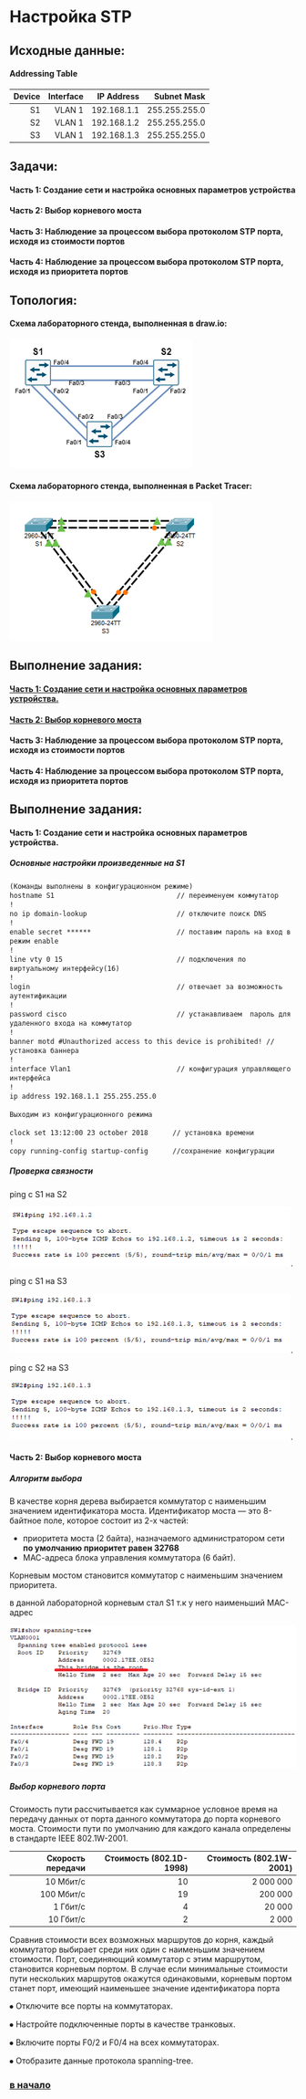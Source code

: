 # Настройка STP

## Исходные данные:

#### Addressing Table

| Device  | Interface          |IP Address   |Subnet Mask  |
| -------:|------------------:| -------------:| -----------:| 
| S1      | VLAN 1             | 192.168.1.1  |255.255.255.0|
| S2      | VLAN 1             | 192.168.1.2 |255.255.255.0| 
| S3      | VLAN 1             | 192.168.1.3 |255.255.255.0| 

## Задачи:

#### Часть 1: Создание сети и настройка основных параметров устройства
#### Часть 2: Выбор корневого моста
#### Часть 3: Наблюдение за процессом выбора протоколом STP порта, исходя из стоимости портов
#### Часть 4: Наблюдение за процессом выбора протоколом STP порта, исходя из приоритета портов

## Топология:

#### Cхема лабораторного стенда, выполненная в draw.io:

![Image alt](https://github.com/Misha-cook/otus-networks/blob/main/labs/lab02/%D0%A0%D0%B8%D1%81%D1%83%D0%BD%D0%BE%D0%BA_1.png)

#### Cхема лабораторного стенда, выполненная в Packet Tracer:

![Image alt](https://github.com/Misha-cook/otus-networks/blob/main/labs/lab02/%D0%A0%D0%B8%D1%81%D1%83%D0%BD%D0%BE%D0%BA_2.png)

## Выполнение задания:

#### [Часть 1: Создание сети и настройка основных параметров устройства.](#основные-настройки-произведенные-на-s1) 
#### [Часть 2: Выбор корневого моста](#алгоритм-выбора) 
#### Часть 3: Наблюдение за процессом выбора протоколом STP порта, исходя из стоимости портов
#### Часть 4: Наблюдение за процессом выбора протоколом STP порта, исходя из приоритета портов

## Выполнение задания:

#### Часть 1: Создание сети и настройка основных параметров устройства.

##### Основные настройки произведенные на S1 

```
(Команды выполнены в конфигурационном режиме)
hostname S1                              // переименуем коммутатор
!
no ip domain-lookup                      // отключите поиск DNS
!
enable secret ******                     // поставим пароль на вход в режим enable
!
line vty 0 15                            // подключения по виртуальному интерфейсу(16)
!
login                                    // отвечает за возможность аутентификации
!
password cisco                           // устанавливаем  пароль для удаленного входа на коммутатор
!
banner motd #Unauthorized access to this device is prohibited! // установка баннера
!
interface Vlan1                          // конфигурация управляющего интерфейса
!
ip address 192.168.1.1 255.255.255.0

Выходим из конфигурационного режима

clock set 13:12:00 23 october 2018      // установка времени
!
copy running-config startup-config      //сохранение конфигурации

```
##### Проверка связности

ping с S1 на S2

![Image alt](https://github.com/Misha-cook/otus-networks/blob/main/labs/lab02/%D0%A0%D0%B8%D1%81%D1%83%D0%BD%D0%BE%D0%BA_3.png).

ping с S1 на S3

![Image alt](https://github.com/Misha-cook/otus-networks/blob/main/labs/lab02/%D0%A0%D0%B8%D1%81%D1%83%D0%BD%D0%BE%D0%BA_4.png).

ping с S2 на S3

![Image alt](https://github.com/Misha-cook/otus-networks/blob/main/labs/lab02/%D0%A0%D0%B8%D1%81%D1%83%D0%BD%D0%BE%D0%BA_5.png).

#### Часть 2: Выбор корневого моста

##### Алгоритм выбора 

В качестве корня дерева выбирается коммутатор с наименьшим значением идентификатора моста. 
Идентификатор моста — это 8-байтное поле, которое состоит из 2-х частей: 
- приоритета моста (2 байта), назначаемого администратором сети **по умолчанию приоритет равен 32768**
- МАС-адреса блока управления коммутатора (6 байт).

Корневым мостом становится коммутатор с наименьшим значением приоритета.

в данной лабораторной корневым стал S1 т.к у него наименьший MAC-адрес

![Image alt](https://github.com/Misha-cook/otus-networks/blob/main/labs/lab02/%D0%A0%D0%B8%D1%81%D1%83%D0%BD%D0%BE%D0%BA_6.1.png)

##### Выбор корневого порта

Стоимость пути рассчитывается как суммарное условное время на передачу данных от порта данного коммутатора до порта корневого моста.
Стоимости пути по умолчанию для каждого канала определены в стандарте IEEE 802.1W-2001.

| Скорость передачи  |  Стоимость (802.1D-1998)| Стоимость (802.1W-2001)|
| ---------:|---------------------:| ------------------:|
|10 Мбит/с  | 	10                 | 2 000 000          |
|100 Мбит/с | 	19                 | 200 000            |   
|1 Гбит/с   | 	4                  | 20 000             |
|10 Гбит/с  | 	2                  | 2 000              | 

Сравнив стоимости всех возможных маршрутов до корня, каждый коммутатор выбирает среди них один с наименьшим значением стоимости. Порт, соединяющий коммутатор с этим маршрутом, становится корневым портом. В случае если минимальные стоимости пути нескольких маршрутов окажутся одинаковыми, корневым портом станет порт, имеющий наименьшее значение идентификатора порта

⦁	Отключите все порты на коммутаторах.

⦁	Настройте подключенные порты в качестве транковых.

⦁	Включите порты F0/2 и F0/4 на всех коммутаторах.

⦁	Отобразите данные протокола spanning-tree.


### [в начало](#настройка-stp)
